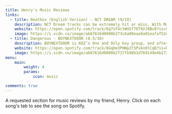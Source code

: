 ```yaml
---
title: Henry's Music Reviews
links:
  - title: Beatbox (English Version) - NCT DREAM (9/10)
    description: NCT Dream tracks can be extremely hit or miss, With March 25’s god awful Smoothie being the direct following to Broken Melodies, One of the most compelling rock ballads that SM entertainment had put out to date. So needless to say I was elated to hear the hard hitting, masterclass in sound design that was Beatbox. The light use of instrumental in the background let the group's incredibly strong vocals shine through, which is a refreshing feeling from the terribly mixed songs that SM has put out of late. Beatbox’s chorus was also a welcome departure from the one word gimmick garbage that NCT had put out in songs like, well smoothie, with Beatboxe’s having that kind of stuck-in-your-head rhythm that no nct unit other than Dream can create. In essence, Beatbox, while not exactly groundbreaking, is some of the best work by NCT Dream.
    website: https://open.spotify.com/track/6q7sF4ctWUSf76T6VJ6Bu9?si=58f624c248c24c86
    image: https://i.scdn.co/image/ab67616d0000b273c6a08eae8a01eafaf52ec93c
  - title: Dangerous - BOYNEXTDOOR (8.5/10)
    description: BOYNEXTDOOR is KOZ’s One and Only boy group, and after a series of downright incredibly consistent mini-albums, dangerous shows off a different side of BOYNEXTDOOR’s sound. While past releases have opted for a brash, hopeful sound, they have already established a brand, and dangerous is an exploration of a more refined and careful kind of music, but with BOYNEXTDOOR's signature character infused into the tracks. The pre-release single to this album was Dangerous, and compared to the rest of BOYNEXTDOOR's discography it was certainly one of their edgier songs (which doesn't say much). While it doesn't have the shout-out chorus of their other songs, it still has a kind of toe tapping-ness that marks it as one of their most iconic tracks to date. The pre chorus felt like some classic bnd actions but the real punchline of “So what?” relayed into one of the most addictive melodies KOZ has put out. So in other words, while a departure from their old style, Dangerous still has plenty of merit.
    website: https://open.spotify.com/track/0GqHe3PHWp2t5Pxkn0lCqD?si=b13ed672a8ae4c94
    image: https://i.scdn.co/image/ab67616d0000b2737fb98b1d769149e4b172f791
menu:
    main: 
        weight: 4
        params:
            icon: music

comments: true
---
```


A requested section for music reviews by my friend, Henry. Click on each song's tab to see the song on Spotify.
